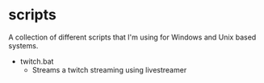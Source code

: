 # scripts
A collection of different scripts that I'm using for Windows and Unix based systems.

* twitch.bat
  * Streams a twitch streaming using livestreamer
